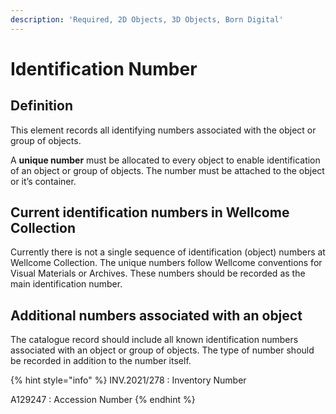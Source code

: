 ```yaml
---
description: 'Required, 2D Objects, 3D Objects, Born Digital'
---
```


# Identification Number

## Definition

This element records all identifying numbers associated with the object or group of objects.

A **unique number** must be allocated to every object to enable identification of an object or group of objects. The number must be attached to the object or it’s container.

## Current identification numbers in Wellcome Collection

Currently there is not a single sequence of identification \(object\) numbers at Wellcome Collection. The unique numbers follow Wellcome conventions for Visual Materials or Archives. These numbers should be recorded as the main identification number.

## Additional numbers associated with an object

The catalogue record should include all known identification numbers associated with an object or group of objects. The type of number should be recorded in addition to the number itself.

{% hint style="info" %}
INV.2021/278 : Inventory Number

A129247 : Accession Number
{% endhint %}

